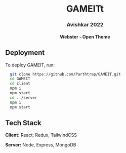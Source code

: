 <h1 align="center">GAMEITt</h1>
<h3 align="center">Avishkar 2022</h3>
<h4 align="center">Webster - Open Theme<h4>
<p align="center">
</p>

## Deployment

To deploy GAMEIT, run:

```bash
  git clone https://github.com/Parthtrap/GAMEIT.git
  cd GAMEIT
  cd client
  npm i
  npm start
  cd ../server
  npm i
  npm start
```
## Tech Stack

**Client:** React, Redux, TailwindCSS

**Server:** Node, Express, MongoDB
